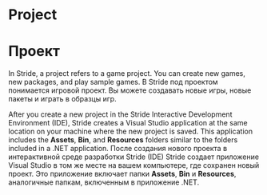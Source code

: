 # Project
# Проект

<div class="doc-incomplete"/>
<div class=

In Stride, a project refers to a game project. You can create new games, new packages, and play sample games.
В Stride под проектом понимается игровой проект.  Вы можете создавать новые игры, новые пакеты и играть в образцы игр.

After you create a new project in the Stride Interactive Development Environment (IDE), Stride creates a Visual Studio application at the same location on your machine where the new project is saved. This application includes the **Assets**, **Bin**, and **Resources** folders similar to the folders included in a .NET application.
После создания нового проекта в интерактивной среде разработки Stride (IDE) Stride создает приложение Visual Studio в том же месте на вашем компьютере, где сохранен новый проект.  Это приложение включает папки **Assets**, **Bin** и **Resources**, аналогичные папкам, включенным в приложение .NET.
